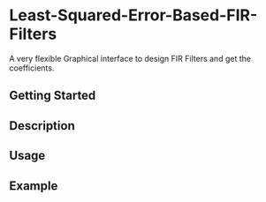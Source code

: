 # Least-Squared-Error-Based-FIR-Filters
A very flexible Graphical interface to design FIR Filters and get the coefficients.

## Getting Started

## Description

## Usage

## Example

